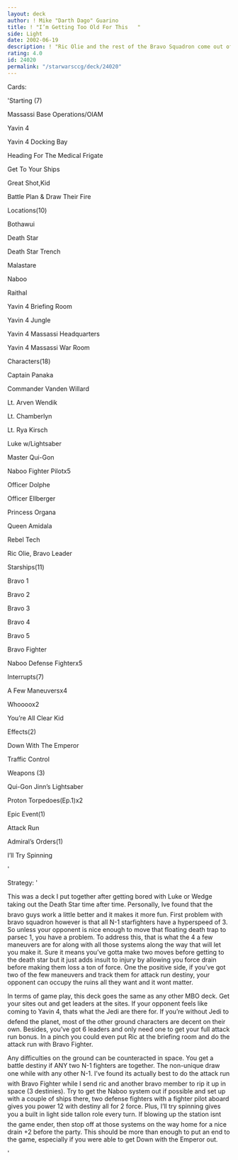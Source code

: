 ```yaml
---
layout: deck
author: ! Mike "Darth Dago" Guarino
title: ! "I’m Getting Too Old For This   "
side: Light
date: 2002-06-19
description: ! "Ric Olie and the rest of the Bravo Squadron come out of retirement to take out the death star."
rating: 4.0
id: 24020
permalink: "/starwarsccg/deck/24020"
---
```

Cards: 

'Starting (7)

Massassi Base Operations/OIAM

Yavin 4

Yavin 4 Docking Bay

Heading For The Medical Frigate

Get To Your Ships

Great Shot,Kid

Battle Plan & Draw Their Fire


Locations(10)

Bothawui

Death Star

Death Star Trench

Malastare

Naboo

Raithal

Yavin 4 Briefing Room

Yavin 4 Jungle

Yavin 4 Massassi Headquarters

Yavin 4 Massassi War Room


Characters(18)

Captain Panaka

Commander Vanden Willard

Lt. Arven Wendik

Lt. Chamberlyn

Lt. Rya Kirsch

Luke w/Lightsaber

Master Qui-Gon

Naboo Fighter Pilotx5

Officer Dolphe

Officer Ellberger

Princess Organa

Queen Amidala

Rebel Tech

Ric Olie, Bravo Leader


Starships(11)

Bravo 1

Bravo 2

Bravo 3

Bravo 4

Bravo 5

Bravo Fighter

Naboo Defense Fighterx5


Interrupts(7)

A Few Maneuversx4

Whoooox2

You’re All Clear Kid


Effects(2)

Down With The Emperor

Traffic Control


Weapons (3)

Qui-Gon Jinn’s Lightsaber

Proton Torpedoes(Ep.1)x2


Epic Event(1)

Attack Run


Admiral’s Orders(1)

I’ll Try Spinning

'

Strategy: '

This was a deck I put together after getting bored with Luke or Wedge taking out the Death Star time after time.  Personally, Ive found that the bravo guys work a little better and it makes it more fun.  First problem with bravo squadron however is that all N-1 starfighters have a hyperspeed of 3. So unless your opponent is nice enough to move that floating death trap to parsec 1, you have a problem. To address this, that is what the 4 a few maneuvers are for along with all those systems along the way that will let you make it. Sure it means you’ve gotta make two moves before getting to the death star but it just adds insult to injury by allowing you force drain before making them loss a ton of force.  One the positive side, if you’ve got two of the few maneuvers and track them for attack run destiny, your opponent can occupy the ruins all they want and it wont matter.


In terms of game play, this deck goes the same as any other MBO deck. Get your sites out and get leaders at the sites. If your opponent feels like coming to Yavin 4, thats what the Jedi are there for. If you’re without Jedi to defend the planet, most of the other ground characters are decent on their own. Besides, you’ve got 6 leaders and only need one to get your full attack run bonus. In a pinch you could even put Ric at the briefing room and do the attack run with Bravo Fighter.


Any difficulties on the ground can be counteracted in space. You get a battle destiny if ANY two N-1 fighters are together. The non-unique draw one while with any other N-1. I’ve found its actually best to do the attack run with Bravo Fighter while I send ric and another bravo member to rip it up in space (3 destinies).  Try to get the Naboo system out if possible and set up with a couple of ships there, two defense fighters with a fighter pilot aboard gives you power 12 with destiny all for 2 force. Plus, I’ll try spinning gives you a built in light side tallon role every turn. If blowing up the station isnt the game ender, then stop off at those systems on the way home for a nice drain +2 before the party. This should be more than enough to put an end to the game, especially if you were able to get Down with the Emperor out.


'
